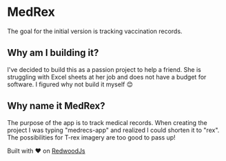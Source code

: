 # MedRex

The goal for the initial version is tracking vaccination records.

## Why am I building it?

I've decided to build this as a passion project to help a friend. She is struggling with Excel sheets at her job and does not have a budget for software. I figured why not build it myself 😊

## Why name it MedRex?

The purpose of the app is to track medical records. When creating the project I was typing "medrecs-app" and realized I could shorten it to "rex". The possibilities for T-rex imagery are too good to pass up!

Built with ♥ on [RedwoodJs](https://redwoodjs.com/)
